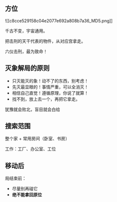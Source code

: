 
## 方位

![[c8cce529158c04e2077e692a808b7a36_MD5.png]]


千古不变，宇宙通用。


把击刑的天干代表的物件，从对应宫拿走。

六仪击刑，最为致命！

## 灭象解局的原则

- 只灭能灭的象！动不了的东西，别考虑！
- 先灭最显眼的！事情严重，可以全消灭！
- 相信自己直觉！遵循原理，你说了就算！
- 找不到，放上去一个，再把它拿走。

犹豫就会败北，盲目就会白给


## 搜索范围

整个家 + 常用房间（卧室、书房）

工作：工厂、办公室、工位

 
## 移动后

局结束前：
- 尽量别再碰它
- **绝不能拿回原位**

